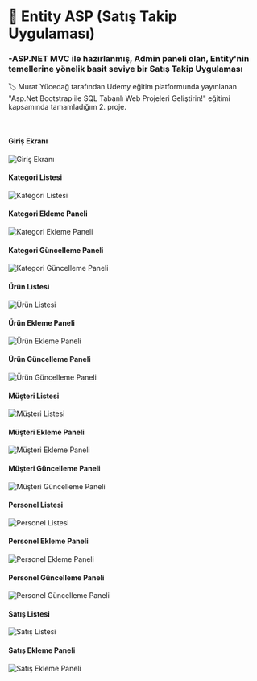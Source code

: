 <h1> 🚀 Entity ASP (Satış Takip Uygulaması) </h1>
<h3>-ASP.NET MVC ile hazırlanmış, Admin paneli olan, Entity'nin temellerine yönelik basit seviye bir Satış Takip Uygulaması</h3>
<p> 🏷️ Murat Yücedağ tarafından Udemy eğitim platformunda yayınlanan "Asp.Net Bootstrap ile SQL Tabanlı Web Projeleri Geliştirin!" eğitimi kapsamında tamamladığım 2. proje.</p>
<br />

<h4>Giriş Ekranı</h4>
<img src="https://github.com/user-attachments/assets/fbe679f8-437f-4053-8508-ee61077ed49f" title="Giriş Ekranı" alt="Giriş Ekranı">

<h4>Kategori Listesi</h4>
<img src="https://github.com/user-attachments/assets/da807f4e-6329-46c6-ab03-9e9342d05703" title="Kategori Listesi" alt="Kategori Listesi">

<h4>Kategori Ekleme Paneli</h4>
<img src="https://github.com/user-attachments/assets/8bbc7bae-2113-4a3a-9efe-9f4ca9568dcd" title="Kategori Ekleme Paneli" alt="Kategori Ekleme Paneli">

<h4>Kategori Güncelleme Paneli</h4>
<img src="https://github.com/user-attachments/assets/a827e4a9-bc6e-493d-9f69-422a64bcddd4" title="Kategori Güncelleme Paneli" alt="Kategori Güncelleme Paneli">

<h4>Ürün Listesi</h4>
<img src="https://github.com/user-attachments/assets/fcc61c04-8615-4118-bea7-2e06dd380942" title="Ürün Listesi" alt="Ürün Listesi">

<h4>Ürün Ekleme Paneli</h4>
<img src="https://github.com/user-attachments/assets/d65820b9-4cf3-4692-a2fc-ba4f8c3c32f7" title="Ürün Ekleme Paneli" alt="Ürün Ekleme Paneli">

<h4>Ürün Güncelleme Paneli</h4>
<img src="https://github.com/user-attachments/assets/eacc9949-ad45-42d0-b235-7c1fd3386d5a" title="Ürün Güncelleme Paneli" alt="Ürün Güncelleme Paneli">

<h4>Müşteri Listesi</h4>
<img src="https://github.com/user-attachments/assets/402a0629-d56c-4962-9c34-45552e86c2c6" title="Müşteri Listesi" alt="Müşteri Listesi">

<h4>Müşteri Ekleme Paneli</h4>
<img src="https://github.com/user-attachments/assets/69d8c108-823e-4d19-9e28-108e892f2fa4" title="Müşteri Ekleme Paneli" alt="Müşteri Ekleme Paneli">

<h4>Müşteri Güncelleme Paneli</h4>
<img src="https://github.com/user-attachments/assets/2137d121-d56b-40d4-b625-041e3a6073c6" title="Müşteri Güncelleme Paneli" alt="Müşteri Güncelleme Paneli">

<h4>Personel Listesi</h4>
<img src="https://github.com/user-attachments/assets/8e214023-55f5-4344-bf87-63cbf62dbc24" title="Personel Listesi" alt="Personel Listesi">

<h4>Personel Ekleme Paneli</h4>
<img src="https://github.com/user-attachments/assets/397c360d-eaee-4c25-aa20-ddf18910dafd" title="Personel Ekleme Paneli" alt="Personel Ekleme Paneli">

<h4>Personel Güncelleme Paneli</h4>
<img src="https://github.com/user-attachments/assets/ccb29d21-1c2f-4ee9-b564-e26113d9963f" title="Personel Güncelleme Paneli" alt="Personel Güncelleme Paneli">

<h4>Satış Listesi</h4>
<img src="https://github.com/user-attachments/assets/d18b634f-4783-4698-9e64-62e91f9cd27d" title="Satış Listesi" alt="Satış Listesi">

<h4>Satış Ekleme Paneli</h4>
<img src="https://github.com/user-attachments/assets/eb892823-12a9-4600-a8e0-3145c35d0e30" title="Satış Ekleme Paneli" alt="Satış Ekleme Paneli">
